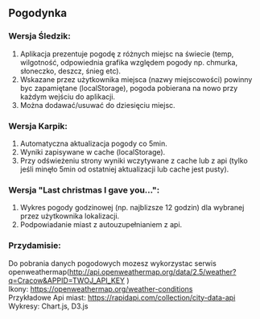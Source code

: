 ## Pogodynka

### Wersja Śledzik:

1. Aplikacja prezentuje pogodę z różnych miejsc na świecie (temp, wilgotność, odpowiednia grafika względem pogody np. chmurka, słoneczko, deszcz, śnieg etc).
1. Wskazane przez użytkownika miejsca (nazwy miejscowości) powinny byc zapamiętane (localStorage), pogoda pobierana na nowo przy każdym wejściu do aplikacji.
1. Można dodawać/usuwać do dziesięciu miejsc.

### Wersja Karpik:

1. Automatyczna aktualizacja pogody co 5min.
1. Wyniki zapisywane w cache (localStorage).
1. Przy odświeżeniu strony wyniki wczytywane z cache lub z api (tylko jeśli minęło 5min od ostatniej aktualizacji lub cache jest pusty).

### Wersja "Last christmas I gave you...":

1. Wykres pogody godzinowej (np. najblizsze 12 godzin) dla wybranej przez użytkownika lokalizacji.
1. Podpowiadanie miast z autouzupełnianiem z api.

### Przydamisie:

Do pobrania danych pogodowych mozesz wykorzystac serwis openweathermap(http://api.openweathermap.org/data/2.5/weather?q=Cracow&APPID=TWOJ_API_KEY
)  
Ikony: https://openweathermap.org/weather-conditions  
Przykładowe Api miast: https://rapidapi.com/collection/city-data-api  
Wykresy: Chart.js, D3.js
